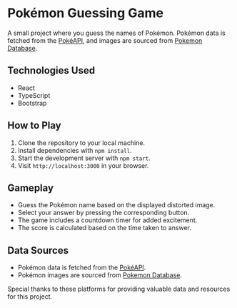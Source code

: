 # Pokémon Guessing Game

A small project where you guess the names of Pokémon. Pokémon data is fetched from the [PokéAPI](https://pokeapi.co/), and images are sourced from [Pokemon Database](https://pokemondb.net/).

## Technologies Used

- React
- TypeScript
- Bootstrap

## How to Play

1. Clone the repository to your local machine.
2. Install dependencies with `npm install`.
3. Start the development server with `npm start`.
4. Visit `http://localhost:3000` in your browser.

## Gameplay

- Guess the Pokémon name based on the displayed distorted image.
- Select your answer by pressing the corresponding button.
- The game includes a countdown timer for added excitement.
- The score is calculated based on the time taken to answer.

## Data Sources

- Pokémon data is fetched from the [PokéAPI](https://pokeapi.co/).
- Pokémon images are sourced from [Pokemon Database](https://pokemondb.net/).

Special thanks to these platforms for providing valuable data and resources for this project.
